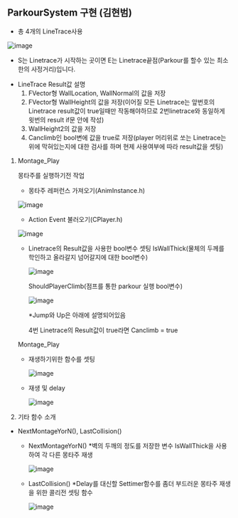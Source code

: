 ## ParkourSystem 구현 (김현범)

   - 총 4개의 LineTrace사용
     
   ![image](https://github.com/HanYooTae/Unreal-Game-Project1/assets/123162344/c6bcc657-8483-45ee-b789-b3d07dcdebf9)


   * S는 Linetrace가 시작하는 곳이면 E는 Linetrace끝점(Parkour를 할수 있는 최소한의 사정거리)입니다.

   - LineTrace Result값 설명
      1. FVector형 WallLocation, WallNormal의 값을 저장
      2. FVector형 WallHeight의 값을 저장(이어질 모든 Linetrace는 앞번호의 Linetrace result값이 true일때만 작동해야하므로 2번linetrace와 동일하게 윗번의 result if문 안에 작성)
      3. WallHeight2의 값을 저장
      4. Canclimb인 bool변에 값을 true로 저장(player 머리위로 쏘는 Linetrace는 위에 막혀있는지에 대한 검사를 하며 현제 사용여부에 따라 result값을 셋팅)

1. Montage_Play

    몽타주를 실행하기전 작업
      - 몽타주 레퍼런스 가져오기(AnimInstance.h)
      
      ![image](https://github.com/HanYooTae/Unreal-Game-Project1/assets/123162344/69595733-851d-475d-a508-d28e7801fe6a)

      - Action Event 불러오기(CPlayer.h)

      ![image](https://github.com/HanYooTae/Unreal-Game-Project1/assets/123162344/c41d5ac6-2afc-4b08-b28d-40a415458f59)
   
      - Linetrace의 Result값을 사용한 bool변수 셋팅
          IsWallThick(물체의 두께를 학인하고 올라갈지 넘어갈지에 대한 bool변수)
           
         ![image](https://github.com/HanYooTae/Unreal-Game-Project1/assets/123162344/293637d2-a93a-4cf6-9832-9be63c658097)

          ShouldPlayerClimb(점프를 통한 parkour 실행 bool변수)

         ![image](https://github.com/HanYooTae/Unreal-Game-Project1/assets/123162344/67fc4031-faaf-4248-b688-ee6ec01cba82)

         *Jump와 Up은 아래에 설명되어있음
         
          4번 Linetrace의 Result값이 true라면 Canclimb = true

    Montage_Play
   
   - 재생하기위한 함수를 셋팅

      ![image](https://github.com/HanYooTae/Unreal-Game-Project1/assets/123162344/8155ae47-4aa3-4ec3-9441-0b527749991c)


   - 재생 및 delay

      ![image](https://github.com/HanYooTae/Unreal-Game-Project1/assets/123162344/ccf52393-f81d-47f2-b3e7-5e598d0a6030)


2. 기타 함수 소개
- NextMontageYorN(), LastCollision()
      
   - NextMontageYorN()
      *벽의 두깨의 정도를 저장한 변수 IsWallThick을 사용하여 각 다른 몽타주 재생

      ![image](https://github.com/HanYooTae/Unreal-Game-Project1/assets/123162344/92402bb5-9619-464d-84ad-cae32fbb4729)

   - LastCollision()
      *Delay를 대신할 Settimer함수를 좀더 부드러운 몽타주 재생을 위한 콜리전 셋팅 함수
   
      ![image](https://github.com/HanYooTae/Unreal-Game-Project1/assets/123162344/ce55623c-f10a-4d1f-8be9-c488bc1ab6f0)

